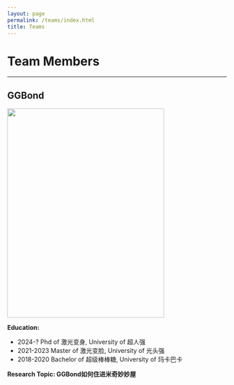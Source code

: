 ```yaml
---
layout: page
permalink: /teams/index.html
title: Teams
---
```




# Team Members
---
## GGBond

<img src="https://Anny-Zhao.github.io/images/teams/GGbond.jpg" class="floatpic" width="360" height="480">

**Education:**
- 2024-?     Phd of 激光变身, University of 超人强
- 2021-2023  Master of 激光变脸, University of 光头强
- 2018-2020  Bachelor of 超级棒棒糖, University of 玛卡巴卡

**Research Topic: GGBond如何住进米奇妙妙屋**
